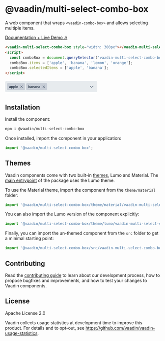 # @vaadin/multi-select-combo-box

A web component that wraps `<vaadin-combo-box>` and allows selecting multiple items.

[Documentation + Live Demo ↗](https://vaadin.com/docs/latest/components/multi-select-combo-box)

```html
<vaadin-multi-select-combo-box style="width: 300px"></vaadin-multi-select-combo-box>
<script>
  const comboBox = document.querySelector('vaadin-multi-select-combo-box');
  comboBox.items = ['apple', 'banana', 'lemon', 'orange'];
  comboBox.selectedItems = ['apple', 'banana'];
</script>
```

[<img src="https://raw.githubusercontent.com/vaadin/web-components/main/packages/multi-select-combo-box/screenshot.png" width="300" alt="Screenshot of vaadin-multi-select-combo-box">](https://vaadin.com/docs/latest/components/multi-select-combo-box)

## Installation

Install the component:

```sh
npm i @vaadin/multi-select-combo-box
```

Once installed, import the component in your application:

```js
import '@vaadin/multi-select-combo-box';
```

## Themes

Vaadin components come with two built-in [themes](https://vaadin.com/docs/latest/styling), Lumo and Material.
The [main entrypoint](https://github.com/vaadin/web-components/blob/main/packages/multi-select-combo-box/vaadin-multi-select-combo-box.js) of the package uses the Lumo theme.

To use the Material theme, import the component from the `theme/material` folder:

```js
import '@vaadin/multi-select-combo-box/theme/material/vaadin-multi-select-combo-box.js';
```

You can also import the Lumo version of the component explicitly:

```js
import '@vaadin/multi-select-combo-box/theme/lumo/vaadin-multi-select-combo-box.js';
```

Finally, you can import the un-themed component from the `src` folder to get a minimal starting point:

```js
import '@vaadin/multi-select-combo-box/src/vaadin-multi-select-combo-box.js';
```

## Contributing

Read the [contributing guide](https://vaadin.com/docs/latest/contributing) to learn about our development process, how to propose bugfixes and improvements, and how to test your changes to Vaadin components.

## License

Apache License 2.0

Vaadin collects usage statistics at development time to improve this product.
For details and to opt-out, see https://github.com/vaadin/vaadin-usage-statistics.
